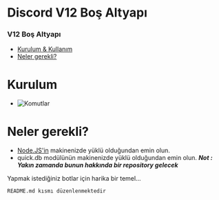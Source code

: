# Discord V12 Boş Altyapı 

### V12 Boş Altyapı 

- [Kurulum & Kullanım](#kurulum)
- [Neler gerekli?](#Neler-gerekli?)


# Kurulum
* ![Komutlar](#)



# Neler gerekli?
* [Node.JS'in](https://nodejs.org/en/) makinenizde yüklü olduğundan emin olun.
* quick.db modülünün makinenizde yüklü olduğundan emin olun. ***Not : Yakın zamanda bunun hakkında bir repository gelecek***


Yapmak istediğiniz botlar için harika bir temel...

```README.md kısmı düzenlenmektedir```
